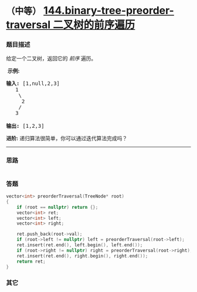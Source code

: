 # `（中等）` [144.binary-tree-preorder-traversal 二叉树的前序遍历](https://leetcode-cn.com/problems/binary-tree-preorder-traversal/)

### 题目描述
<p>给定一个二叉树，返回它的&nbsp;<em>前序&nbsp;</em>遍历。</p>

<p>&nbsp;<strong>示例:</strong></p>

<pre><strong>输入:</strong> [1,null,2,3]  
   1
    \
     2
    /
   3 

<strong>输出:</strong> [1,2,3]
</pre>

<p><strong>进阶:</strong>&nbsp;递归算法很简单，你可以通过迭代算法完成吗？</p>


---
### 思路
```
```

### 答题
``` C++
vector<int> preorderTraversal(TreeNode* root)
{
	if (root == nullptr) return {};
	vector<int> ret;
	vector<int> left;
	vector<int> right;

	ret.push_back(root->val);
	if (root->left != nullptr) left = preorderTraversal(root->left);
	ret.insert(ret.end(), left.begin(), left.end());
	if (root->right != nullptr) right = preorderTraversal(root->right);
	ret.insert(ret.end(), right.begin(), right.end());
	return ret;
}
```

### 其它
``` C++
```

